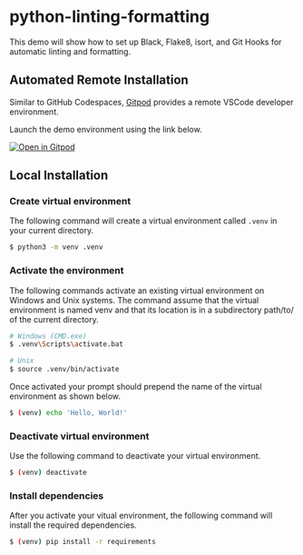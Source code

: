 # python-linting-formatting
This demo will show how to set up Black, Flake8, isort, and Git Hooks for automatic linting and formatting.

## Automated Remote Installation

Similar to GitHub Codespaces, [Gitpod](https://www.gitpod.io) provides a remote VSCode developer environment. 

Launch the demo environment using the link below.

[![Open in Gitpod](https://gitpod.io/button/open-in-gitpod.svg)](https://gitpod.io#https://github.com/PDXPythonPirates/python-linting-formatting.git)

## Local Installation

### Create virtual environment

The following command will create a virtual environment called `.venv` in your current directory.

```bash
$ python3 -m venv .venv
```

### Activate the environment

The following commands activate an existing virtual environment on Windows and Unix systems. The command assume that the virtual environment is named venv and that its location is in a subdirectory path/to/ of the current directory.

```bash
# Windows (CMD.exe)
$ .venv\Scripts\activate.bat

# Unix
$ source .venv/bin/activate
```

Once activated your prompt should prepend the name of the virtual environment as shown below.

```bash
$ (venv) echo 'Hello, World!'
```

### Deactivate virtual environment

Use the following command to deactivate your virtual environment.

```bash
$ (venv) deactivate
```

### Install dependencies

After you activate your vitual environment, the following command will install the required dependencies.

```bash
$ (venv) pip install -r requirements
```
